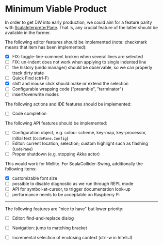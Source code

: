 # Minimum Viable Product

In order to get DW into early production, we could aim for a feature parity with
[ScalaInterpreterPane](https://git.iem.at/sciss/ScalaInterpreterPane). That is, any crucial feature
of the latter should be available in the former.

The following editor features should be implemented (note: checkmark means that item has been implemented):

 - [X] FIX: toggle-line-comment broken when several lines are selected
 - [ ] FIX: un-indent does not work when applying to single indented line
 - [ ] the history (undo manager) should be observable, so we can properly track dirty state
 - [ ] Quick Find (ctrl-F)
 - [X] shift and mouse click should make or extend the selection
 - [ ] Configurable wrapping code ("preamble", "terminator")
 - [ ] insert/overwrite modes
 
The following actions and IDE features should be implemented:

 - [ ] Code completion
 
The following API features should be implemented:

 - [ ] Configuration object, e.g. colour scheme, key-map, key-processor, initial text (`CodePane.Config`)
 - [ ] Editor: current location, selection; custom highlight such as flashing (`CodePane`)
 - [ ] Proper shutdown (e.g. stopping Akka actor)

This would work for Mellite. For ScalaCollider-Swing, additionally the following items:

 - [X] customizable font size
 - [ ] possible to disable diagnostic as we run through REPL mode
 - [ ] API for symbol-at-cursor, to trigger documentation look-up
 - [ ] performance needs to be acceptable on Raspberry Pi

-----

The following features are "nice to have" but lower priority:

 - [ ] Editor: find-and-replace dialog
 - [ ] Navigation: jump to matching bracket
 - [ ] Incremental selection of enclosing context (ctrl-w in IntelliJ)
 